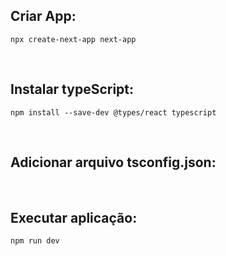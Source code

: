 ## Criar App:
```
npx create-next-app next-app
```

<br>

## Instalar typeScript:
```
npm install --save-dev @types/react typescript
```

<br>

## Adicionar arquivo tsconfig.json:


<br>

## Executar aplicação:
```
npm run dev
```


